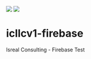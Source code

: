 <img src="https://img.shields.io/npm/v/npm?registry_uri=https%3A%2F%2Fregistry.npmjs.com&logo=firebase">
<img src="https://img.shields.io/github/v/release/ji-sreal/icllcv1-firebase?logo=github">

# icllcv1-firebase
Isreal Consulting - Firebase Test
